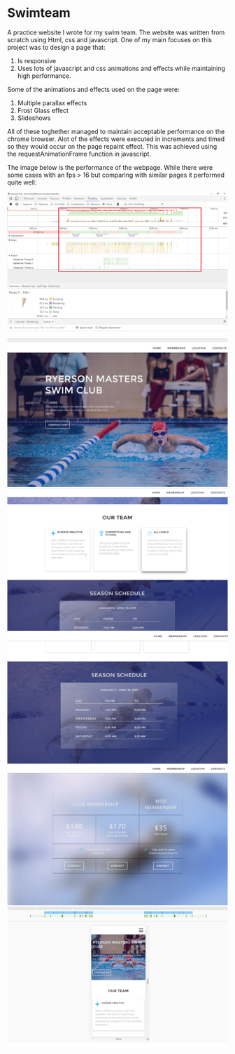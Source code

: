 # Swimteam
A practice website I wrote for my swim team. The website was written from scratch using Html, css and javascript. 
One of my main focuses on this project was to design a page that:

1. Is responsive
2. Uses lots of javascript and css animations and effects while maintaining high performance.

Some of the animations and effects used on the page were:

1. Multiple parallax effects
2. Frost Glass effect
3. Slideshows

All of these toghether managed to maintain acceptable performance on the chrome browser. Alot of the effects were executed in increments
and timed so they would occur on the page repaint effect. This was achieved using the requestAnimationFrame function in javascript.

The image below is the performance of the webpage. While there were some cases with an fps > 16 but comparing with similar pages it performed quite well:

![](/Pics/results/1.png)
![](/Pics/results/2.png)
![](/Pics/results/3.png)
![](/Pics/results/4.png)
![](/Pics/results/5.png)
![](/Pics/results/6.png)




